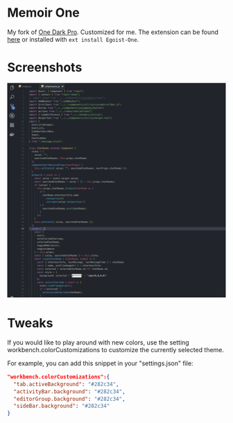 # Memoir One

My fork of [One Dark Pro](https://github.com/Binaryify/OneDark-Pro). Customized for me. The extension can be found [here]() or installed with `ext install Egoist-One`.

# Screenshots

![React demo](static/react.png)

# Tweaks

If you would like to play around with new colors, use the setting workbench.colorCustomizations to customize the currently selected theme.

For example, you can add this snippet in your "settings.json" file:

```json
"workbench.colorCustomizations":{
  "tab.activeBackground": "#282c34",
  "activityBar.background": "#282c34",
  "editorGroup.background": "#282c34",
  "sideBar.background": "#282c34"
}
```
